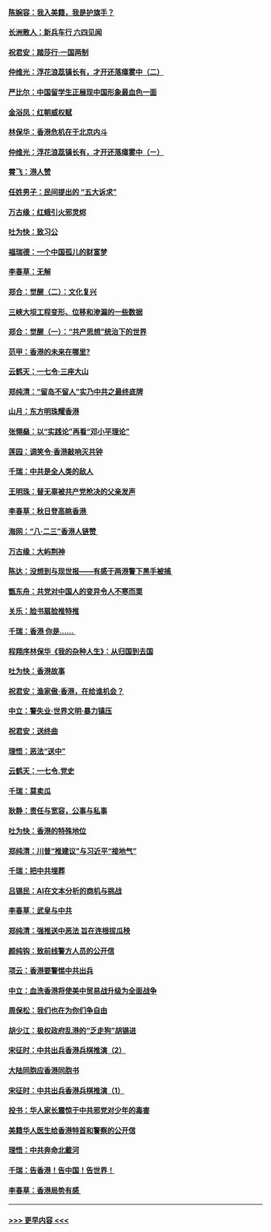 #### [陈婉容：我入美籍，我是护旗手？](../pages/nsc993/n11487908.md?t=08301455) 
#### [长洲散人：新兵车行 六四见闻](../pages/nsc993/n11487729.md?t=08301455) 
#### [祝君安：踏莎行‧一国两制](../pages/nsc993/n11487699.md?t=08301455) 
#### [仲维光：浮花浪蕊镇长有，才开还落瘴雾中（二）](../pages/nsc993/n11483286.md?t=08301455) 
#### [严比尔：中国留学生正展现中国形象最血色一面](../pages/nsc993/n11485145.md?t=08301455) 
#### [金浴凤：红朝威权赋](../pages/nsc993/n11485191.md?t=08301455) 
#### [林保华：香港危机在于北京内斗](../pages/nsc993/n11484593.md?t=08301455) 
#### [仲维光：浮花浪蕊镇长有，才开还落瘴雾中（ㄧ）](../pages/nsc993/n11483259.md?t=08301455) 
#### [霄飞：港人赞](../pages/nsc993/n11482957.md?t=08301455) 
#### [任姓男子：民间提出的 “五大诉求”](../pages/nsc993/n11482897.md?t=08301455) 
#### [万古缘：红蛾引火邪灵烬](../pages/nsc993/n11482886.md?t=08301455) 
#### [吐为快：致习公](../pages/nsc993/n11482867.md?t=08301455) 
#### [福瑞德：一个中国孤儿的财富梦](../pages/nsc993/n11482817.md?t=08301455) 
#### [李春草：无解](../pages/nsc993/n11482791.md?t=08301455) 
#### [郑合：觉醒（二）：文化复兴](../pages/nsc993/n11478025.md?t=08301455) 
#### [三峡大坝工程变形、位移和渗漏的一些数据](../pages/nsc993/n11478232.md?t=08301455) 
#### [郑合：觉醒（一）：“共产思想”统治下的世界](../pages/nsc993/n11477663.md?t=08301455) 
#### [范甲：香港的未来在哪里?](../pages/nsc993/n11477249.md?t=08301455) 
#### [云鹤天：一七令·三座大山](../pages/nsc993/n11477192.md?t=08301455) 
#### [郑纯清：“留岛不留人”实乃中共之最终底牌](../pages/nsc993/n11476160.md?t=08301455) 
#### [山月：东方明珠耀香港](../pages/nsc993/n11476077.md?t=08301455) 
#### [张翎燊：以“实践论”再看“邓小平理论”](../pages/nsc993/n11475733.md?t=08301455) 
#### [莲园：调笑令‧香港敲响灭共钟](../pages/nsc993/n11475723.md?t=08301455) 
#### [千瑞：中共是全人类的敌人](../pages/nsc993/n11475329.md?t=08301455) 
#### [王明珠：替无辜被共产党枪决的父亲发声](../pages/nsc993/n11474570.md?t=08301455) 
#### [李春草：秋日登高眺香港 ](../pages/nsc993/n11474491.md?t=08301455) 
#### [海网：“八·二三”香港人链赞 ](../pages/nsc993/n11474538.md?t=08301455) 
#### [万古缘：大屿荆神](../pages/nsc993/n11474401.md?t=08301455) 
#### [陈达：没想到与现世报——有感于两港警下黑手被捕 ](../pages/nsc993/n11472557.md?t=08301455) 
#### [甑东舟：共党对中国人的变异令人不寒而栗](../pages/nsc993/n11472496.md?t=08301455) 
#### [关乐：脸书扇脸推特推](../pages/nsc993/n11472488.md?t=08301455) 
#### [千瑞：香港  你是…… ](../pages/nsc993/n11472459.md?t=08301455) 
#### [程翔序林保华《我的杂种人生》：从归国到去国](../pages/nsc993/n11472369.md?t=08301455) 
#### [吐为快：香港故事](../pages/nsc993/n11471931.md?t=08301455) 
#### [祝君安：渔家傲‧香港，在给谁机会？](../pages/nsc993/n11469718.md?t=08301455) 
#### [中立：警失业‧世界文明‧暴力镇压](../pages/nsc993/n11467566.md?t=08301455) 
#### [祝君安：送终曲](../pages/nsc993/n11467546.md?t=08301455) 
#### [理悟：恶法“送中”](../pages/nsc993/n11467290.md?t=08301455) 
#### [云鹤天：一七令.党史](../pages/nsc993/n11464122.md?t=08301455) 
#### [千瑞：莫卖瓜](../pages/nsc993/n11463014.md?t=08301455) 
#### [耿静：责任与宽容，公事与私事](../pages/nsc993/n11462810.md?t=08301455) 
#### [吐为快：香港的特殊地位](../pages/nsc993/n11462562.md?t=08301455) 
#### [郑纯清：川普“推建议”与习近平“接地气”](../pages/nsc993/n11461683.md?t=08301455) 
#### [千瑞：把中共埋葬](../pages/nsc993/n11461658.md?t=08301455) 
#### [吕锡民：AI在文本分析的商机与挑战](../pages/nsc993/n11460607.md?t=08301455) 
#### [李春草：武皇与中共](../pages/nsc993/n11460589.md?t=08301455) 
#### [郑纯清：强推送中恶法 旨在连根拔瓜秧](../pages/nsc993/n11460526.md?t=08301455) 
#### [颜纯钩：致前线警方人员的公开信](../pages/nsc993/n11459564.md?t=08301455) 
#### [项云：香港要警惕中共出兵](../pages/nsc993/n11459530.md?t=08301455) 
#### [中立：血洗香港将使美中贸易战升级为全面战争](../pages/nsc993/n11459717.md?t=08301455) 
#### [周保松：我们也在为你们争自由](../pages/nsc993/n11459087.md?t=08301455) 
#### [胡少江：极权政府乱港的“乏走狗”胡锡进](../pages/nsc993/n11459051.md?t=08301455) 
#### [宋征时：中共出兵香港兵棋推演（2）](../pages/nsc993/n11458306.md?t=08301455) 
#### [大陆同胞应香港同胞书](../pages/nsc993/n11457241.md?t=08301455) 
#### [宋征时：中共出兵香港兵棋推演（1）](../pages/nsc993/n11455979.md?t=08301455) 
#### [投书：华人家长震惊于中共邪党对少年的毒害](../pages/nsc993/n11454664.md?t=08301455) 
#### [美籍华人医生给香港特首和警察的公开信](../pages/nsc993/n11454599.md?t=08301455) 
#### [理悟：中共奔命北戴河](../pages/nsc993/n11454254.md?t=08301455) 
#### [千瑞：告香港！告中国！告世界！](../pages/nsc993/n11452639.md?t=08301455) 
#### [李春草：香港局势有感 ](../pages/nsc993/n11452364.md?t=08301455) 

----
#### [ >>> 更早内容 <<< ](../indexes/nsc993-earlier.md)
